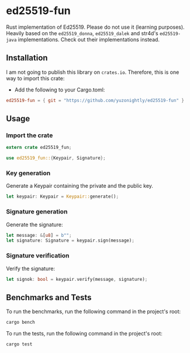 # ed25519-fun

Rust implementation of Ed25519. Please do not use it (learning purposes). Heavily based on the `ed25519_donna`, `ed25519_dalek` and str4d's `ed25519-java` implementations. Check out their implementations instead.

## Installation

I am not going to publish this library on `crates.io`. Therefore, this is one way to import this crate:

- Add the following to your Cargo.toml:

```toml
ed25519-fun = { git = "https://github.com/yuzonightly/ed25519-fun" }
```

## Usage

### Import the crate

```rust
extern crate ed25519_fun;

use ed25519_fun::{Keypair, Signature};
```

### Key generation

Generate a Keypair containing the private and the public key.

```rust
let keypair: Keypair = Keypair::generate();
```

### Signature generation

Generate the signature:

```rust
let message: &[u8] = b"";
let signature: Signature = keypair.sign(message);
```

### Signature verification

Verify the signature:

```rust
let signok: bool = keypair.verify(message, signature);
```

## Benchmarks and Tests

To run the benchmarks, run the following command in the project's root:

```bash
cargo bench
```

To run the tests, run the following command in the project's root:

```bash
cargo test
```
